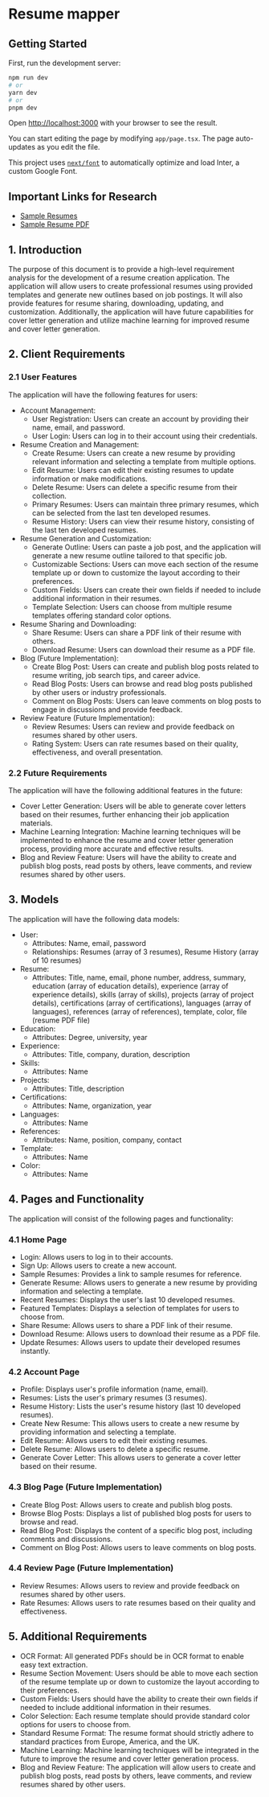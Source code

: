 # Resume mapper

## Getting Started

First, run the development server:

```bash
npm run dev
# or
yarn dev
# or
pnpm dev
```

Open [http://localhost:3000](http://localhost:3000) with your browser to see the result.

You can start editing the page by modifying `app/page.tsx`. The page auto-updates as you edit the file.

This project uses [`next/font`](https://nextjs.org/docs/basic-features/font-optimization) to automatically optimize and load Inter, a custom Google Font.

## Important Links for Research

- [Sample Resumes](https://capd.mit.edu/resources/sample-resumes/)
- [Sample Resume PDF](https://cdn.uconnectlabs.com/wp-content/uploads/sites/123/2021/08/sampe-resumes-capd.pdf)

## 1. Introduction

The purpose of this document is to provide a high-level requirement analysis for the development of a resume creation application. The application will allow users to create professional resumes using provided templates and generate new outlines based on job postings. It will also provide features for resume sharing, downloading, updating, and customization. Additionally, the application will have future capabilities for cover letter generation and utilize machine learning for improved resume and cover letter generation.

## 2. Client Requirements

### 2.1 User Features

The application will have the following features for users:

- Account Management:
  - User Registration: Users can create an account by providing their name, email, and password.
  - User Login: Users can log in to their account using their credentials.
- Resume Creation and Management:
  - Create Resume: Users can create a new resume by providing relevant information and selecting a template from multiple options.
  - Edit Resume: Users can edit their existing resumes to update information or make modifications.
  - Delete Resume: Users can delete a specific resume from their collection.
  - Primary Resumes: Users can maintain three primary resumes, which can be selected from the last ten developed resumes.
  - Resume History: Users can view their resume history, consisting of the last ten developed resumes.
- Resume Generation and Customization:
  - Generate Outline: Users can paste a job post, and the application will generate a new resume outline tailored to that specific job.
  - Customizable Sections: Users can move each section of the resume template up or down to customize the layout according to their preferences.
  - Custom Fields: Users can create their own fields if needed to include additional information in their resumes.
  - Template Selection: Users can choose from multiple resume templates offering standard color options.
- Resume Sharing and Downloading:
  - Share Resume: Users can share a PDF link of their resume with others.
  - Download Resume: Users can download their resume as a PDF file.
- Blog (Future Implementation):
  - Create Blog Post: Users can create and publish blog posts related to resume writing, job search tips, and career advice.
  - Read Blog Posts: Users can browse and read blog posts published by other users or industry professionals.
  - Comment on Blog Posts: Users can leave comments on blog posts to engage in discussions and provide feedback.
- Review Feature (Future Implementation):
  - Review Resumes: Users can review and provide feedback on resumes shared by other users.
  - Rating System: Users can rate resumes based on their quality, effectiveness, and overall presentation.

### 2.2 Future Requirements

The application will have the following additional features in the future:

- Cover Letter Generation: Users will be able to generate cover letters based on their resumes, further enhancing their job application materials.
- Machine Learning Integration: Machine learning techniques will be implemented to enhance the resume and cover letter generation process, providing more accurate and effective results.
- Blog and Review Feature: Users will have the ability to create and publish blog posts, read posts by others, leave comments, and review resumes shared by other users.

## 3. Models

The application will have the following data models:

- User:
  - Attributes: Name, email, password
  - Relationships: Resumes (array of 3 resumes), Resume History (array of 10 resumes)
- Resume:
  - Attributes: Title, name, email, phone number, address, summary, education (array of education details), experience (array of experience details), skills (array of skills), projects (array of project details), certifications (array of certifications), languages (array of languages), references (array of references), template, color, file (resume PDF file)
- Education:
  - Attributes: Degree, university, year
- Experience:
  - Attributes: Title, company, duration, description
- Skills:
  - Attributes: Name
- Projects:
  - Attributes: Title, description
- Certifications:
  - Attributes: Name, organization, year
- Languages:
  - Attributes: Name
- References:
  - Attributes: Name, position, company, contact
- Template:
  - Attributes: Name
- Color:
  - Attributes: Name

## 4. Pages and Functionality

The application will consist of the following pages and functionality:

### 4.1 Home Page

- Login: Allows users to log in to their accounts.
- Sign Up: Allows users to create a new account.
- Sample Resumes: Provides a link to sample resumes for reference.
- Generate Resume: Allows users to generate a new resume by providing information and selecting a template.
- Recent Resumes: Displays the user's last 10 developed resumes.
- Featured Templates: Displays a selection of templates for users to choose from.
- Share Resume: Allows users to share a PDF link of their resume.
- Download Resume: Allows users to download their resume as a PDF file.
- Update Resumes: Allows users to update their developed resumes instantly.

### 4.2 Account Page

- Profile: Displays user's profile information (name, email).
- Resumes: Lists the user's primary resumes (3 resumes).
- Resume History: Lists the user's resume history (last 10 developed resumes).
- Create New Resume: This allows users to create a new resume by providing information and selecting a template.
- Edit Resume: Allows users to edit their existing resumes.
- Delete Resume: Allows users to delete a specific resume.
- Generate Cover Letter: This allows users to generate a cover letter based on their resume.

### 4.3 Blog Page (Future Implementation)

- Create Blog Post: Allows users to create and publish blog posts.
- Browse Blog Posts: Displays a list of published blog posts for users to browse and read.
- Read Blog Post: Displays the content of a specific blog post, including comments and discussions.
- Comment on Blog Post: Allows users to leave comments on blog posts.

### 4.4 Review Page (Future Implementation)

- Review Resumes: Allows users to review and provide feedback on resumes shared by other users.
- Rate Resumes: Allows users to rate resumes based on their quality and effectiveness.

## 5. Additional Requirements

- OCR Format: All generated PDFs should be in OCR format to enable easy text extraction.
- Resume Section Movement: Users should be able to move each section of the resume template up or down to customize the layout according to their preferences.
- Custom Fields: Users should have the ability to create their own fields if needed to include additional information in their resumes.
- Color Selection: Each resume template should provide standard color options for users to choose from.
- Standard Resume Format: The resume format should strictly adhere to standard practices from Europe, America, and the UK.
- Machine Learning: Machine learning techniques will be integrated in the future to improve the resume and cover letter generation process.
- Blog and Review Feature: The application will allow users to create and publish blog posts, read posts by others, leave comments, and review resumes shared by other users.
